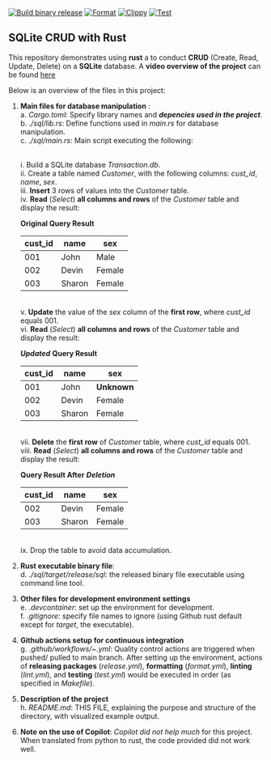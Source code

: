 [![Build binary release](https://github.com/nogibjj/RustSQLCRUD_YCLiu/actions/workflows/release.yml/badge.svg)](https://github.com/nogibjj/RustSQLCRUD_YCLiu/actions/workflows/release.yml)
[![Format](https://github.com/nogibjj/RustSQLCRUD_YCLiu/actions/workflows/format.yml/badge.svg)](https://github.com/nogibjj/RustSQLCRUD_YCLiu/actions/workflows/format.yml)
[![Clippy](https://github.com/nogibjj/RustSQLCRUD_YCLiu/actions/workflows/lint.yml/badge.svg)](https://github.com/nogibjj/RustSQLCRUD_YCLiu/actions/workflows/lint.yml)
[![Test](https://github.com/nogibjj/RustSQLCRUD_YCLiu/actions/workflows/test.yml/badge.svg)](https://github.com/nogibjj/RustSQLCRUD_YCLiu/actions/workflows/test.yml)
## SQLite CRUD with Rust 

This repository demonstrates using **rust** a to conduct **CRUD** (Create, Read, Update, Delete) on a **SQLite** database. A **video overview of the project** can be found [here](https://youtu.be/vxZP4bJgiYs)  

Below is an overview of the files in this project:

1. **Main files for database manipulation** : 
   <br>a. _Cargo.toml_: Specify library names and ***depencies used in the project***.
   <br>b. _./sql/lib.rs_: Define functions used in _main.rs_ for database manipulation.
   <br>c. _./sql/main.rs_: Main script executing the following:
   
      <br>         i. Build a SQLite database _Transaction.db_.
      <br>         ii. Create a table named *Customer*, with the following columns: *cust_id*, *name*, *sex*.
      <br>         iii. **Insert** 3 rows of values into the *Customer* table. 
      <br>         iv. **Read** (*Select*) **all columns and rows** of the *Customer* table and display the result:
   
      **Original Query Result**

      | cust_id | name | sex |
      |---|---|---|
      |001| John | Male |
      |002| Devin | Female |
      |003| Sharon | Female |

      <br>         v. **Update** the value of the *sex* column of the **first row**, where _cust_id_ equals 001.
      <br>         vi. **Read** (*Select*) **all columns and rows** of the *Customer* table and display the result:
   
      ***Updated*** **Query Result**

      | cust_id | name | sex |
      |---|---|---|
      |001| John | **Unknown** |
      |002| Devin | Female |
      |003| Sharon | Female |

      <br>         vii. **Delete** the **first row** of _Customer_ table, where _cust_id_ equals 001.
      <br>         viii. **Read** (*Select*) **all columns and rows** of the *Customer* table and display the result:

      **Query Result After** ***Deletion***

      | cust_id | name | sex |
      |---|---|---|
      |002| Devin | Female |
      |003| Sharon | Female |

      <br>         ix. Drop the table to avoid data accumulation.
   
3. **Rust executable binary file**:
  <br>d. _./sql/target/release/sql_: the released binary file executable using command line tool.

4. **Other files for development environment settings**
  <br>e. _.devcontainer_: set up the environment for development.
  <br>f. _.gitignore_: specify file names to ignore (using Github rust default except for *target*, the executable).

5. **Github actions setup for continuous integration**
  <br>g. _.github/workflows/~.yml_: Quality control actions are triggered when pushed/ pulled to main branch. After setting up the environment, actions of **releasing packages** (_release.yml_), **formatting** (_format.yml_), **linting** (_lint.yml_), and **testing** (_test.yml_) would be executed in order (as specified in _Makefile_). 

5. **Description of the project**
   <br>h. _README.md_: THIS FILE, explaining the purpose and structure of the directory, with visualized example output.

6. **Note on the use of Copilot**: _Copilot did not help much_ for this project. When translated from python to rust, the code provided did not work well.
